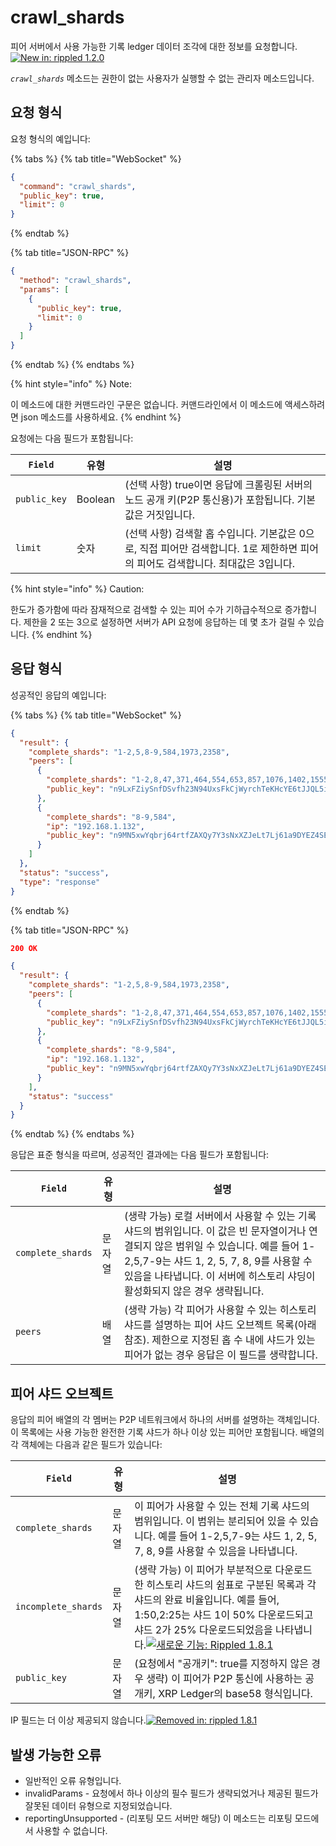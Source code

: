 # crawl\_shards

피어 서버에서 사용 가능한 기록 ledger 데이터 조각에 대한 정보를 요청합니다. [![New in: rippled 1.2.0](https://img.shields.io/badge/New%20in-rippled%201.2.0-blue.svg)](https://github.com/ripple/rippled/releases/tag/1.2.0)

_`crawl_shards`_ 메소드는 권한이 없는 사용자가 실행할 수 없는 관리자 메소드입니다.

## 요청 형식

요청 형식의 예입니다:

{% tabs %}
{% tab title="WebSocket" %}
```json
{
  "command": "crawl_shards",
  "public_key": true,
  "limit": 0
}
```
{% endtab %}

{% tab title="JSON-RPC" %}
```json
{
  "method": "crawl_shards",
  "params": [
    {
      "public_key": true,
      "limit": 0
    }
  ]
}
```
{% endtab %}
{% endtabs %}

{% hint style="info" %}
Note:

이 메소드에 대한 커맨드라인 구문은 없습니다. 커맨드라인에서 이 메소드에 액세스하려면 json 메소드를 사용하세요.
{% endhint %}

요청에는 다음 필드가 포함됩니다:

| `Field`      | 유형      | 설명                                                                            |
| ------------ | ------- | ----------------------------------------------------------------------------- |
| `public_key` | Boolean | (선택 사항) true이면 응답에 크롤링된 서버의 노드 공개 키(P2P 통신용)가 포함됩니다. 기본값은 거짓입니다.              |
| `limit`      | 숫자      | (선택 사항) 검색할 홉 수입니다. 기본값은 0으로, 직접 피어만 검색합니다. 1로 제한하면 피어의 피어도 검색합니다. 최대값은 3입니다. |

{% hint style="info" %}
Caution:

한도가 증가함에 따라 잠재적으로 검색할 수 있는 피어 수가 기하급수적으로 증가합니다. 제한을 2 또는 3으로 설정하면 서버가 API 요청에 응답하는 데 몇 초가 걸릴 수 있습니다.
{% endhint %}

## 응답 형식

성공적인 응답의 예입니다:

{% tabs %}
{% tab title="WebSocket" %}
```json
{
  "result": {
    "complete_shards": "1-2,5,8-9,584,1973,2358",
    "peers": [
      {
        "complete_shards": "1-2,8,47,371,464,554,653,857,1076,1402,1555,1708,1813,1867",
        "public_key": "n9LxFZiySnfDSvfh23N94UxsFkCjWyrchTeKHcYE6tJJQL5iejb2"
      },
      {
        "complete_shards": "8-9,584",
        "ip": "192.168.1.132",
        "public_key": "n9MN5xwYqbrj64rtfZAXQy7Y3sNxXZJeLt7Lj61a9DYEZ4SE2tQQ"
      }
    ]
  },
  "status": "success",
  "type": "response"
}
```
{% endtab %}

{% tab title="JSON-RPC" %}
```json
200 OK

{
  "result": {
    "complete_shards": "1-2,5,8-9,584,1973,2358",
    "peers": [
      {
        "complete_shards": "1-2,8,47,371,464,554,653,857,1076,1402,1555,1708,1813,1867",
        "public_key": "n9LxFZiySnfDSvfh23N94UxsFkCjWyrchTeKHcYE6tJJQL5iejb2"
      },
      {
        "complete_shards": "8-9,584",
        "ip": "192.168.1.132",
        "public_key": "n9MN5xwYqbrj64rtfZAXQy7Y3sNxXZJeLt7Lj61a9DYEZ4SE2tQQ"
      }
    ],
    "status": "success"
  }
}
```
{% endtab %}
{% endtabs %}

응답은 표준 형식을 따르며, 성공적인 결과에는 다음 필드가 포함됩니다:

| `Field`           | 유형  | 설명                                                                                                                                                                |
| ----------------- | --- | ----------------------------------------------------------------------------------------------------------------------------------------------------------------- |
| `complete_shards` | 문자열 | (생략 가능) 로컬 서버에서 사용할 수 있는 기록 샤드의 범위입니다. 이 값은 빈 문자열이거나 연결되지 않은 범위일 수 있습니다. 예를 들어 1-2,5,7-9는 샤드 1, 2, 5, 7, 8, 9를 사용할 수 있음을 나타냅니다. 이 서버에 히스토리 샤딩이 활성화되지 않은 경우 생략됩니다. |
| `peers`           | 배열  | (생략 가능) 각 피어가 사용할 수 있는 히스토리 샤드를 설명하는 피어 샤드 오브젝트 목록(아래 참조). 제한으로 지정된 홉 수 내에 샤드가 있는 피어가 없는 경우 응답은 이 필드를 생략합니다.                                                      |

## 피어 샤드 오브젝트

응답의 피어 배열의 각 멤버는 P2P 네트워크에서 하나의 서버를 설명하는 객체입니다. 이 목록에는 사용 가능한 완전한 기록 샤드가 하나 이상 있는 피어만 포함됩니다. 배열의 각 객체에는 다음과 같은 필드가 있습니다:

| `Field`             | 유형  | 설명                                                                                                                                                                                                                                                                           |
| ------------------- | --- | ---------------------------------------------------------------------------------------------------------------------------------------------------------------------------------------------------------------------------------------------------------------------------- |
| `complete_shards`   | 문자열 | 이 피어가 사용할 수 있는 전체 기록 샤드의 범위입니다. 이 범위는 분리되어 있을 수 있습니다. 예를 들어 1-2,5,7-9는 샤드 1, 2, 5, 7, 8, 9를 사용할 수 있음을 나타냅니다.                                                                                                                                                                 |
| `incomplete_shards` | 문자열 | (생략 가능) 이 피어가 부분적으로 다운로드한 히스토리 샤드의 쉼표로 구분된 목록과 각 샤드의 완료 비율입니다. 예를 들어, 1:50,2:25는 샤드 1이 50% 다운로드되고 샤드 2가 25% 다운로드되었음을 나타냅니다.[![새로운 기능: Rippled 1.8.1](https://img.shields.io/badge/New%20in-rippled%201.8.1-blue.svg) ](https://github.com/ripple/rippled/releases/tag/1.8.1) |
| `public_key`        | 문자열 | (요청에서 "공개키": true를 지정하지 않은 경우 생략) 이 피어가 P2P 통신에 사용하는 공개키, XRP Ledger의 base58 형식입니다.                                                                                                                                                                                          |

IP 필드는 더 이상 제공되지 않습니다.[![Removed in: rippled 1.8.1](https://img.shields.io/badge/Removed%20in-rippled%201.8.1-red.svg)](https://github.com/ripple/rippled/releases/tag/1.8.1)

## 발생 가능한 오류

* 일반적인 오류 유형입니다.
* invalidParams - 요청에서 하나 이상의 필수 필드가 생략되었거나 제공된 필드가 잘못된 데이터 유형으로 지정되었습니다.
* reportingUnsupported - (리포팅 모드 서버만 해당) 이 메소드는 리포팅 모드에서 사용할 수 없습니다.

